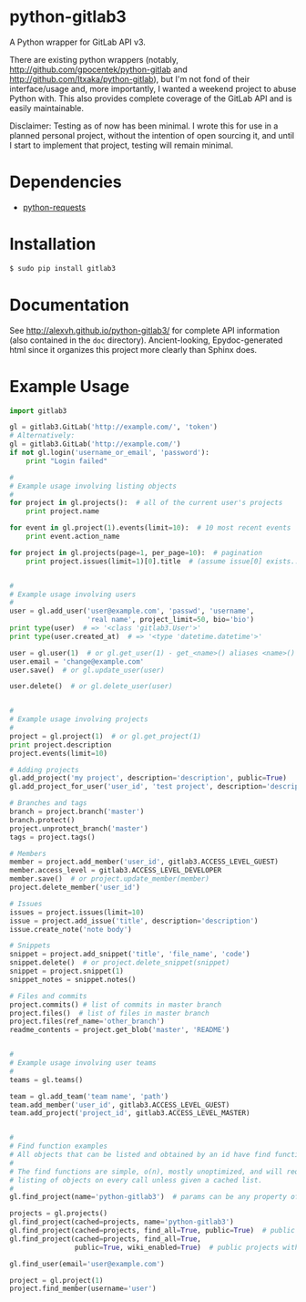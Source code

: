 # python-gitlab3

A Python wrapper for GitLab API v3.

There are existing python wrappers (notably, http://github.com/gpocentek/python-gitlab and http://github.com/Itxaka/python-gitlab), but I'm not fond of their interface/usage and, more importantly, I wanted a weekend project to abuse Python with. This also provides complete coverage of the GitLab API and is easily maintainable.

Disclaimer: Testing as of now has been minimal. I wrote this for use in a planned personal project, without the intention of open sourcing it, and until I start to implement that project, testing will remain minimal.

# Dependencies
* [python-requests](http://docs.python-requests.org/en/latest/)

# Installation

```bash
$ sudo pip install gitlab3
```

# Documentation
See http://alexvh.github.io/python-gitlab3/ for complete API information (also contained in the `doc` directory). Ancient-looking, Epydoc-generated html since it organizes this project more clearly than Sphinx does.

# Example Usage
```python
import gitlab3

gl = gitlab3.GitLab('http://example.com/', 'token')
# Alternatively:
gl = gitlab3.GitLab('http://example.com/')
if not gl.login('username_or_email', 'password'):
    print "Login failed"

#
# Example usage involving listing objects
#
for project in gl.projects():  # all of the current user's projects
    print project.name

for event in gl.project(1).events(limit=10):  # 10 most recent events
    print event.action_name

for project in gl.projects(page=1, per_page=10):  # pagination
    print project.issues(limit=1)[0].title  # (assume issue[0] exists...)


#
# Example usage involving users
#
user = gl.add_user('user@example.com', 'passwd', 'username',
                   'real name', project_limit=50, bio='bio')
print type(user)  # => '<class 'gitlab3.User'>'
print type(user.created_at)  # => '<type 'datetime.datetime'>'

user = gl.user(1)  # or gl.get_user(1) - get_<name>() aliases <name>()
user.email = 'change@example.com'
user.save()  # or gl.update_user(user)

user.delete()  # or gl.delete_user(user)


#
# Example usage involving projects
#
project = gl.project(1)  # or gl.get_project(1)
print project.description
project.events(limit=10)

# Adding projects
gl.add_project('my project', description='description', public=True)
gl.add_project_for_user('user_id', 'test project', description='description')

# Branches and tags
branch = project.branch('master')
branch.protect()
project.unprotect_branch('master')
tags = project.tags()

# Members
member = project.add_member('user_id', gitlab3.ACCESS_LEVEL_GUEST)
member.access_level = gitlab3.ACCESS_LEVEL_DEVELOPER
member.save()  # or project.update_member(member)
project.delete_member('user_id')

# Issues
issues = project.issues(limit=10)
issue = project.add_issue('title', description='description')
issue.create_note('note body')

# Snippets
snippet = project.add_snippet('title', 'file_name', 'code')
snippet.delete()  # or project.delete_snippet(snippet)
snippet = project.snippet(1)
snippet_notes = snippet.notes()

# Files and commits
project.commits() # list of commits in master branch
project.files()  # list of files in master branch
project.files(ref_name='other_branch')
readme_contents = project.get_blob('master', 'README')


#
# Example usage involving user teams
#
teams = gl.teams()

team = gl.add_team('team name', 'path')
team.add_member('user_id', gitlab3.ACCESS_LEVEL_GUEST)
team.add_project('project_id', gitlab3.ACCESS_LEVEL_MASTER)


#
# Find function examples
# All objects that can be listed and obtained by an id have find functions.
#
# The find functions are simple, o(n), mostly unoptimized, and will request a
# listing of objects on every call unless given a cached list.
#
gl.find_project(name='python-gitlab3')  # params can be any property of object

projects = gl.projects()
gl.find_project(cached=projects, name='python-gitlab3')
gl.find_project(cached=projects, find_all=True, public=True)  # public projects
gl.find_project(cached=projects, find_all=True,
                public=True, wiki_enabled=True)  # public projects with wikis

gl.find_user(email='user@example.com')

project = gl.project(1)
project.find_member(username='user')
```
